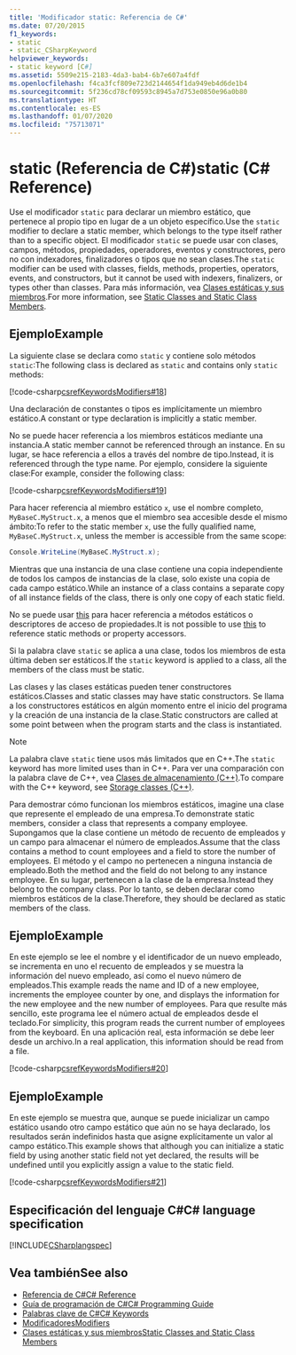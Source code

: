 ```yaml
---
title: 'Modificador static: Referencia de C#'
ms.date: 07/20/2015
f1_keywords:
- static
- static_CSharpKeyword
helpviewer_keywords:
- static keyword [C#]
ms.assetid: 5509e215-2183-4da3-bab4-6b7e607a4fdf
ms.openlocfilehash: f4ca3fcf809e723d2144654f1da949eb4d6de1b4
ms.sourcegitcommit: 5f236cd78cf09593c8945a7d753e0850e96a0b80
ms.translationtype: HT
ms.contentlocale: es-ES
ms.lasthandoff: 01/07/2020
ms.locfileid: "75713071"
---
```

# <a name="static-c-reference"></a><span data-ttu-id="00124-102">static (Referencia de C#)</span><span class="sxs-lookup"><span data-stu-id="00124-102">static (C# Reference)</span></span>

<span data-ttu-id="00124-103">Use el modificador `static` para declarar un miembro estático, que pertenece al propio tipo en lugar de a un objeto específico.</span><span class="sxs-lookup"><span data-stu-id="00124-103">Use the `static` modifier to declare a static member, which belongs to the type itself rather than to a specific object.</span></span> <span data-ttu-id="00124-104">El modificador `static` se puede usar con clases, campos, métodos, propiedades, operadores, eventos y constructores, pero no con indexadores, finalizadores o tipos que no sean clases.</span><span class="sxs-lookup"><span data-stu-id="00124-104">The `static` modifier can be used with classes, fields, methods, properties, operators, events, and constructors, but it cannot be used with indexers, finalizers, or types other than classes.</span></span> <span data-ttu-id="00124-105">Para más información, vea [Clases estáticas y sus miembros](../../programming-guide/classes-and-structs/static-classes-and-static-class-members.md).</span><span class="sxs-lookup"><span data-stu-id="00124-105">For more information, see [Static Classes and Static Class Members](../../programming-guide/classes-and-structs/static-classes-and-static-class-members.md).</span></span>

## <a name="example"></a><span data-ttu-id="00124-106">Ejemplo</span><span class="sxs-lookup"><span data-stu-id="00124-106">Example</span></span>

<span data-ttu-id="00124-107">La siguiente clase se declara como `static` y contiene solo métodos `static`:</span><span class="sxs-lookup"><span data-stu-id="00124-107">The following class is declared as `static` and contains only `static` methods:</span></span>

[!code-csharp[csrefKeywordsModifiers#18](~/samples/snippets/csharp/VS_Snippets_VBCSharp/csrefKeywordsModifiers/CS/csrefKeywordsModifiers.cs#18)]

<span data-ttu-id="00124-108">Una declaración de constantes o tipos es implícitamente un miembro estático.</span><span class="sxs-lookup"><span data-stu-id="00124-108">A constant or type declaration is implicitly a static member.</span></span>

<span data-ttu-id="00124-109">No se puede hacer referencia a los miembros estáticos mediante una instancia.</span><span class="sxs-lookup"><span data-stu-id="00124-109">A static member cannot be referenced through an instance.</span></span> <span data-ttu-id="00124-110">En su lugar, se hace referencia a ellos a través del nombre de tipo.</span><span class="sxs-lookup"><span data-stu-id="00124-110">Instead, it is referenced through the type name.</span></span> <span data-ttu-id="00124-111">Por ejemplo, considere la siguiente clase:</span><span class="sxs-lookup"><span data-stu-id="00124-111">For example, consider the following class:</span></span>

[!code-csharp[csrefKeywordsModifiers#19](~/samples/snippets/csharp/VS_Snippets_VBCSharp/csrefKeywordsModifiers/CS/csrefKeywordsModifiers.cs#19)]

<span data-ttu-id="00124-112">Para hacer referencia al miembro estático `x`, use el nombre completo, `MyBaseC.MyStruct.x`, a menos que el miembro sea accesible desde el mismo ámbito:</span><span class="sxs-lookup"><span data-stu-id="00124-112">To refer to the static member `x`, use the fully qualified name, `MyBaseC.MyStruct.x`, unless the member is accessible from the same scope:</span></span>

```csharp
Console.WriteLine(MyBaseC.MyStruct.x);
```

<span data-ttu-id="00124-113">Mientras que una instancia de una clase contiene una copia independiente de todos los campos de instancias de la clase, solo existe una copia de cada campo estático.</span><span class="sxs-lookup"><span data-stu-id="00124-113">While an instance of a class contains a separate copy of all instance fields of the class, there is only one copy of each static field.</span></span>

<span data-ttu-id="00124-114">No se puede usar [this](this.md) para hacer referencia a métodos estáticos o descriptores de acceso de propiedades.</span><span class="sxs-lookup"><span data-stu-id="00124-114">It is not possible to use [this](this.md) to reference static methods or property accessors.</span></span>

<span data-ttu-id="00124-115">Si la palabra clave `static` se aplica a una clase, todos los miembros de esta última deben ser estáticos.</span><span class="sxs-lookup"><span data-stu-id="00124-115">If the `static` keyword is applied to a class, all the members of the class must be static.</span></span>

<span data-ttu-id="00124-116">Las clases y las clases estáticas pueden tener constructores estáticos.</span><span class="sxs-lookup"><span data-stu-id="00124-116">Classes and static classes may have static constructors.</span></span> <span data-ttu-id="00124-117">Se llama a los constructores estáticos en algún momento entre el inicio del programa y la creación de una instancia de la clase.</span><span class="sxs-lookup"><span data-stu-id="00124-117">Static constructors are called at some point between when the program starts and the class is instantiated.</span></span>

> [!NOTE]
> <span data-ttu-id="00124-118">La palabra clave `static` tiene usos más limitados que en C++.</span><span class="sxs-lookup"><span data-stu-id="00124-118">The `static` keyword has more limited uses than in C++.</span></span> <span data-ttu-id="00124-119">Para ver una comparación con la palabra clave de C++, vea [Clases de almacenamiento (C++)](/cpp/cpp/storage-classes-cpp#static).</span><span class="sxs-lookup"><span data-stu-id="00124-119">To compare with the C++ keyword, see [Storage classes (C++)](/cpp/cpp/storage-classes-cpp#static).</span></span>

<span data-ttu-id="00124-120">Para demostrar cómo funcionan los miembros estáticos, imagine una clase que represente el empleado de una empresa.</span><span class="sxs-lookup"><span data-stu-id="00124-120">To demonstrate static members, consider a class that represents a company employee.</span></span> <span data-ttu-id="00124-121">Supongamos que la clase contiene un método de recuento de empleados y un campo para almacenar el número de empleados.</span><span class="sxs-lookup"><span data-stu-id="00124-121">Assume that the class contains a method to count employees and a field to store the number of employees.</span></span> <span data-ttu-id="00124-122">El método y el campo no pertenecen a ninguna instancia de empleado.</span><span class="sxs-lookup"><span data-stu-id="00124-122">Both the method and the field do not belong to any instance employee.</span></span> <span data-ttu-id="00124-123">En su lugar, pertenecen a la clase de la empresa.</span><span class="sxs-lookup"><span data-stu-id="00124-123">Instead they belong to the company class.</span></span> <span data-ttu-id="00124-124">Por lo tanto, se deben declarar como miembros estáticos de la clase.</span><span class="sxs-lookup"><span data-stu-id="00124-124">Therefore, they should be declared as static members of the class.</span></span>

## <a name="example"></a><span data-ttu-id="00124-125">Ejemplo</span><span class="sxs-lookup"><span data-stu-id="00124-125">Example</span></span>

<span data-ttu-id="00124-126">En este ejemplo se lee el nombre y el identificador de un nuevo empleado, se incrementa en uno el recuento de empleados y se muestra la información del nuevo empleado, así como el nuevo número de empleados.</span><span class="sxs-lookup"><span data-stu-id="00124-126">This example reads the name and ID of a new employee, increments the employee counter by one, and displays the information for the new employee and the new number of employees.</span></span> <span data-ttu-id="00124-127">Para que resulte más sencillo, este programa lee el número actual de empleados desde el teclado.</span><span class="sxs-lookup"><span data-stu-id="00124-127">For simplicity, this program reads the current number of employees from the keyboard.</span></span> <span data-ttu-id="00124-128">En una aplicación real, esta información se debe leer desde un archivo.</span><span class="sxs-lookup"><span data-stu-id="00124-128">In a real application, this information should be read from a file.</span></span>

[!code-csharp[csrefKeywordsModifiers#20](~/samples/snippets/csharp/VS_Snippets_VBCSharp/csrefKeywordsModifiers/CS/csrefKeywordsModifiers.cs#20)]  

## <a name="example"></a><span data-ttu-id="00124-129">Ejemplo</span><span class="sxs-lookup"><span data-stu-id="00124-129">Example</span></span>

<span data-ttu-id="00124-130">En este ejemplo se muestra que, aunque se puede inicializar un campo estático usando otro campo estático que aún no se haya declarado, los resultados serán indefinidos hasta que asigne explícitamente un valor al campo estático.</span><span class="sxs-lookup"><span data-stu-id="00124-130">This example shows that although you can initialize a static field by using another static field not yet declared, the results will be undefined until you explicitly assign a value to the static field.</span></span>

[!code-csharp[csrefKeywordsModifiers#21](~/samples/snippets/csharp/VS_Snippets_VBCSharp/csrefKeywordsModifiers/CS/csrefKeywordsModifiers.cs#21)]  

## <a name="c-language-specification"></a><span data-ttu-id="00124-131">Especificación del lenguaje C#</span><span class="sxs-lookup"><span data-stu-id="00124-131">C# language specification</span></span>

[!INCLUDE[CSharplangspec](~/includes/csharplangspec-md.md)]

## <a name="see-also"></a><span data-ttu-id="00124-132">Vea también</span><span class="sxs-lookup"><span data-stu-id="00124-132">See also</span></span>

- [<span data-ttu-id="00124-133">Referencia de C#</span><span class="sxs-lookup"><span data-stu-id="00124-133">C# Reference</span></span>](../index.md)
- [<span data-ttu-id="00124-134">Guía de programación de C#</span><span class="sxs-lookup"><span data-stu-id="00124-134">C# Programming Guide</span></span>](../../programming-guide/index.md)
- [<span data-ttu-id="00124-135">Palabras clave de C#</span><span class="sxs-lookup"><span data-stu-id="00124-135">C# Keywords</span></span>](index.md)
- [<span data-ttu-id="00124-136">Modificadores</span><span class="sxs-lookup"><span data-stu-id="00124-136">Modifiers</span></span>](index.md)
- [<span data-ttu-id="00124-137">Clases estáticas y sus miembros</span><span class="sxs-lookup"><span data-stu-id="00124-137">Static Classes and Static Class Members</span></span>](../../programming-guide/classes-and-structs/static-classes-and-static-class-members.md)
